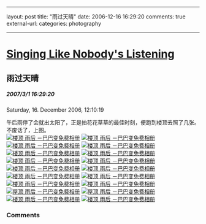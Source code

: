 
---
layout: post
title: "&#38632;&#36807;&#22825;&#26228;"
date: 2006-12-16 16:29:20
comments: true
external-url: 
categories: photography

---

# [Singing Like Nobody's Listening][1]

   [1]: index.html

## 雨过天晴

##### 2007/3/1 16:29:20

Saturday, 16. December 2006, 12:10:19

  


  
午后雨停了会就出太阳了，正是拍花花草草的最佳时刻，便跑到楼顶去照了几张。  
不废话了，上图。  
[![楼顶 雨后 －巴巴变免费相册][2]][3] [![楼顶 雨后 －巴巴变免费相册][4]][5] [![楼顶 雨后 －巴巴变免费相册][6]][7] [![楼顶 雨后 －巴巴变免费相册][8]][9] [![楼顶 雨后 －巴巴变免费相册][10]][11] [![楼顶 雨后 －巴巴变免费相册][12]][13] [![楼顶 雨后 －巴巴变免费相册][14]][15] [![楼顶 雨后 －巴巴变免费相册][16]][17] [![楼顶 雨后 －巴巴变免费相册][18]][19] [![楼顶 雨后 －巴巴变免费相册][20]][21] [![楼顶 雨后 －巴巴变免费相册][22]][23] [![楼顶 雨后 －巴巴变免费相册][24]][25] [![楼顶 雨后 －巴巴变免费相册][26]][27] [![楼顶 雨后 －巴巴变免费相册][28]][29] [![屋顶 雨后 －巴巴变免费相册][30]][31] [![屋顶 雨后 －巴巴变免费相册][32]][33] [![楼顶 雨后 －巴巴变免费相册][34]][35] [![楼顶 雨后 －巴巴变免费相册][36]][37]

   [2]: http://photo.bababian.com/20061216/3F3C48A5EFB29CF87F542741C5A5C220_800.jpg (楼顶6.jpg)
   [3]: http://www.bababian.com/phoinfo/3F3C48A5EFB29CF87F542741C5A5C220DT (点击查看照片的详细信息)
   [4]: http://photo.bababian.com/20061216/389DE795EB021ED51AA99F7F6B927E0D_800.jpg (楼顶的花.jpg)
   [5]: http://www.bababian.com/phoinfo/389DE795EB021ED51AA99F7F6B927E0DDT (点击查看照片的详细信息)
   [6]: http://photo.bababian.com/20061216/D353E4543CB2EEE2DF0E5CB808EF12E2_800.jpg (_mg_0056.jpg)
   [7]: http://www.bababian.com/phoinfo/D353E4543CB2EEE2DF0E5CB808EF12E2DT (点击查看照片的详细信息)
   [8]: http://photo.bababian.com/20061216/A44744F8FBF5DFCAA58B0032934AA8AD_800.jpg (楼顶7.jpg)
   [9]: http://www.bababian.com/phoinfo/A44744F8FBF5DFCAA58B0032934AA8ADDT (点击查看照片的详细信息)
   [10]: http://photo.bababian.com/20061216/5BB32A2EB291CD91422B907903B49A20_800.jpg (_mg_0032.jpg)
   [11]: http://www.bababian.com/phoinfo/5BB32A2EB291CD91422B907903B49A20DT (点击查看照片的详细信息)
   [12]: http://photo.bababian.com/20061216/BFD29B6FEDF6E66BEADCC46716B4DB4B_800.jpg (_mg_0033.jpg)
   [13]: http://www.bababian.com/phoinfo/BFD29B6FEDF6E66BEADCC46716B4DB4BDT (点击查看照片的详细信息)
   [14]: http://photo.bababian.com/20061216/27F73E3A46867E7A29C0F9660254BDA8_800.jpg (_mg_0034.jpg)
   [15]: http://www.bababian.com/phoinfo/27F73E3A46867E7A29C0F9660254BDA8DT (点击查看照片的详细信息)
   [16]: http://photo.bababian.com/20061216/0D9367133A4AC714F3A5B871BA041B2A_800.jpg (楼顶4.jpg)
   [17]: http://www.bababian.com/phoinfo/0D9367133A4AC714F3A5B871BA041B2ADT (点击查看照片的详细信息)
   [18]: http://photo.bababian.com/20061216/302E863996AA69D8DE4DB0B427B42C47_800.jpg (楼顶5.jpg)
   [19]: http://www.bababian.com/phoinfo/302E863996AA69D8DE4DB0B427B42C47DT (点击查看照片的详细信息)
   [20]: http://photo.bababian.com/20061216/5DABE7C515C51D41D5E60CEF5EC99AD2_800.jpg (_mg_0057.jpg)
   [21]: http://www.bababian.com/phoinfo/5DABE7C515C51D41D5E60CEF5EC99AD2DT (点击查看照片的详细信息)
   [22]: http://photo.bababian.com/20061216/298035B0E7A0210D78690E12EEC13A4C_800.jpg (_mg_0054.jpg)
   [23]: http://www.bababian.com/phoinfo/298035B0E7A0210D78690E12EEC13A4CDT (点击查看照片的详细信息)
   [24]: http://photo.bababian.com/20061216/E826871197125B61BC70984A3781ED22_800.jpg (_mg_0037.jpg)
   [25]: http://www.bababian.com/phoinfo/E826871197125B61BC70984A3781ED22DT (点击查看照片的详细信息)
   [26]: http://photo.bababian.com/20061216/587C736BF80938EC86B1F4AFCF1D44B6_800.jpg (_mg_0053.jpg)
   [27]: http://www.bababian.com/phoinfo/587C736BF80938EC86B1F4AFCF1D44B6DT (点击查看照片的详细信息)
   [28]: http://photo.bababian.com/20061216/D8CA5E67763B0C399DFD61B05BD21FF4_800.jpg (_mg_0044.jpg)
   [29]: http://www.bababian.com/phoinfo/D8CA5E67763B0C399DFD61B05BD21FF4DT (点击查看照片的详细信息)
   [30]: http://photo.bababian.com/20061216/2EAB087946B4DB8E24B925F3F15734BB_800.jpg (_MG_0030)
   [31]: http://www.bababian.com/phoinfo/2EAB087946B4DB8E24B925F3F15734BBDT (点击查看照片的详细信息)
   [32]: http://photo.bababian.com/20061216/C22CA56388CD4A94BC2A8D9B072001DC_800.jpg (_MG_0031)
   [33]: http://www.bababian.com/phoinfo/C22CA56388CD4A94BC2A8D9B072001DCDT (点击查看照片的详细信息)
   [34]: http://photo.bababian.com/20061216/76FE3164AA93BB2E203FD9EB8105B61B_800.jpg (楼顶的花2.jpg)
   [35]: http://www.bababian.com/phoinfo/76FE3164AA93BB2E203FD9EB8105B61BDT (点击查看照片的详细信息)
   [36]: http://photo.bababian.com/20061216/D57C0D7F137B87F4B24497C8BDFE1297_800.jpg (楼顶的花3.jpg)
   [37]: http://www.bababian.com/phoinfo/D57C0D7F137B87F4B24497C8BDFE1297DT (点击查看照片的详细信息)

### Comments